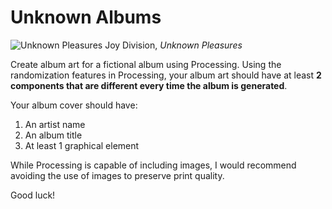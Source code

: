 Unknown Albums
===============

![Unknown Pleasures](https://s3.amazonaws.com/2b.andydayton.com/07/unknown_pleasures.jpg)
Joy Division, _Unknown Pleasures_

Create album art for a fictional album using Processing. Using the randomization features in Processing, your album art should have at least **2 components that are different every time the album is generated**.

Your album cover should have:

1. An artist name
2. An album title
3. At least 1 graphical element

While Processing is capable of including images, I would recommend avoiding the use of images to preserve print quality.

Good luck!
